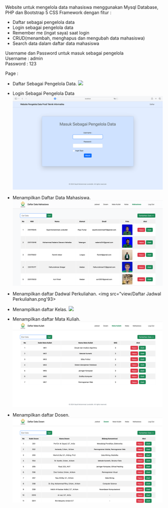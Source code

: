 Website untuk mengelola data mahasiswa menggunakan Mysql Database, PHP dan Bootstrap 5 CSS Framework dengan fitur :

- Daftar sebagai pengelola data
- Login sebagai pengelola data
- Remember me (ingat saya) saat login
- CRUD(menambah, menghapus dan mengubah data mahasiswa) 
- Search data dalam daftar data mahasiswa

Username dan Password untuk masuk sebagai pengelola
<br>Username : admin
<br>Password : 123

Page :

- Daftar Sebagai Pengelola Data.
  <img src="view/Daftar.png">

- Login Sebagai Pengelola Data
  <img src="view/Login.png">
  
- Menampilkan Daftar Data Mahasiswa.
  <img src="view/Daftar Mahasiswa.png">

- Menampilkan daftar Dadwal Perkuliahan.
  <img src="view/Daftar Jadwal Perkuliahan.png'93>

- Menampilkan daftar Kelas.
  <img src="view/Daftar Kelas.png">

- Menampilkan daftar Mata Kuliah.
  <img src="view/Daftar Mata Kuliah.png">

- Menampilkan daftar Dosen.
  <img src="view/Daftar Dosen.png">
